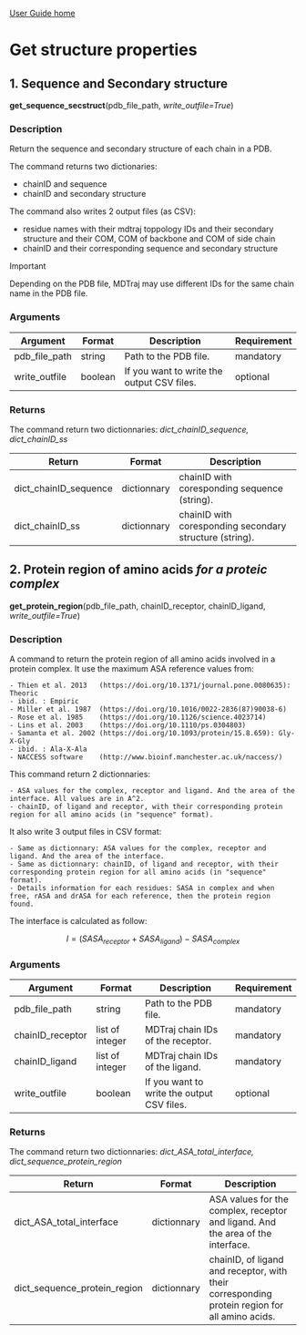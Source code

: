 [User Guide home](Manual.md)

# Get structure properties

## 1. Sequence and Secondary structure

**get_sequence_secstruct**(pdb_file_path, *write_outfile=True*)

### Description

Return the sequence and secondary structure of each chain in a PDB.

The command returns two dictionaries:

- chainID and sequence
- chainID and secondary structure

The command also writes 2 output files (as CSV):

- residue names with their mdtraj toppology IDs and their secondary structure and their COM, COM of backbone and COM of side chain
- chainID and their corresponding sequence and secondary structure


> [!IMPORTANT]
> Depending on the PDB file, MDTraj may use different IDs for the same chain name in the PDB file.

### Arguments

| Argument | Format | Description | Requirement |
| -------- | --- | --- | --- |
| pdb_file_path | string  | Path to the PDB file.  | mandatory |
| write_outfile | boolean | If you want to write the output CSV files. | optional |

### Returns

The command return two dictionnaries: *dict_chainID_sequence, dict_chainID_ss*

| Return | Format | Description |
| ------ | ------ | --- |
| dict_chainID_sequence | dictionnary | chainID with coresponding sequence (string). |
| dict_chainID_ss | dictionnary | chainID with coresponding secondary structure (string). |





## 2. Protein region of amino acids *for a proteic complex*

**get_protein_region**(pdb_file_path, chainID_receptor, chainID_ligand, *write_outfile=True*)

### Description

A command to return the protein region of all amino acids involved in a protein complex.
It use the maximum ASA reference values from: 

    - Thien et al. 2013   (https://doi.org/10.1371/journal.pone.0080635): Theoric
    - ibid. : Empiric
    - Miller et al. 1987  (https://doi.org/10.1016/0022-2836(87)90038-6)
    - Rose et al. 1985    (https://doi.org/10.1126/science.4023714)
    - Lins et al. 2003    (https://doi.org/10.1110/ps.0304803)
    - Samanta et al. 2002 (https://doi.org/10.1093/protein/15.8.659): Gly-X-Gly
    - ibid. : Ala-X-Ala
    - NACCESS software    (http://www.bioinf.manchester.ac.uk/naccess/)

This command return 2 dictionnaries:

    - ASA values for the complex, receptor and ligand. And the area of the interface. All values are in A^2.
    - chainID, of ligand and receptor, with their corresponding protein region for all amino acids (in "sequence" format). 

It also write 3 output files in CSV format:

    - Same as dictionnary: ASA values for the complex, receptor and ligand. And the area of the interface.
    - Same as dictionnary: chainID, of ligand and receptor, with their corresponding protein region for all amino acids (in "sequence" format).
    - Details information for each residues: SASA in complex and when free, rASA and drASA for each reference, then the protein region found.

The interface is calculated as follow:

$$
\begin{equation}
I = ( {SASA}_{receptor} + {SASA}_{ligand} ) - {SASA}_{complex}
\end{equation}
$$

### Arguments

| Argument | Format | Description | Requirement |
| -------- | --- | --- | --- |
| pdb_file_path | string  | Path to the PDB file.  | mandatory |
| chainID_receptor | list of integer | MDTraj chain IDs of the receptor. | mandatory |
| chainID_ligand   | list of integer | MDTraj chain IDs of the ligand. | mandatory |
| write_outfile | boolean | If you want to write the output CSV files. | optional |

### Returns

The command return two dictionnaries: *dict_ASA_total_interface, dict_sequence_protein_region*

| Return | Format | Description |
| ------ | ------ | --- |
| dict_ASA_total_interface     | dictionnary | ASA values for the complex, receptor and ligand. And the area of the interface. |
| dict_sequence_protein_region | dictionnary | chainID, of ligand and receptor, with their corresponding protein region for all amino acids. |